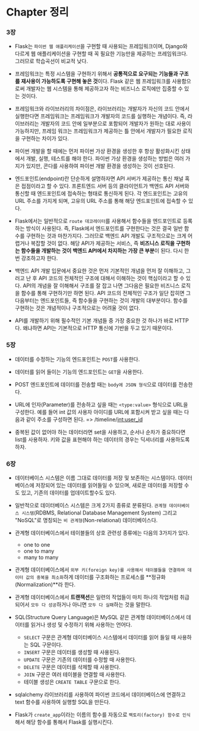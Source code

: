 # Chapter 정리

### 3장

- Flask는 `파이썬 웹 애플리케이션`을 구현할 때 사용되는 프레임워크이며, Django와 다르게 웹 애플리케이션을 구현할 때 꼭 필요한 기능만을 제공하는 프레임워크다. 그러므로 학습곡선이 비교적 낮다.

- 프레임워크는 특정 시스템을 구현하기 위해서 **공통적으로 요구되는 기능들과 구조를 재사용이 가능하도록 구현해 놓은 것**이다. Flask 같은 웹 프레임워크를 사용함으로써 개발자는 웹 시스템을 통해 제공하고자 하는 비즈니스 로직에만 집중할 수 있는 것이다.

- 프레임워크와 라이브러리의 차이점은, 라이브러리는 개발자가 자신의 코드 안에서 실행한다면 프레임워크는 프레임워크가 개발자의 코드를 실행하는 개념이다. 즉, 라이브러리는 개발자의 코드 안에 일부분으로 포함되어 개발자가 원하는 대로 사용이 가능하지만, 프레임 워크는 프레임워크가 제공하는 틀 안에서 개발자가 필요한 로직을 구현하는 차이가 있다.

- 파이썬 개발을 할 때에는 먼저 파이썬 가상 환경을 생성한 후 항상 활성화시킨 상태에서 개발, 실행, 테스트를 해야 한다. 파이썬 가상 환경을 생성하는 방법은 여러 가지가 있지만, 콘다를 사용하여 파이썬 개발 환경을 생성하는 것이 선호된다.

- 엔드포인트(endpoint)란 단순하게 설명하자면 API 서버가 제공하는 통신 채널 혹은 접점이라고 할 수 있다. 프론트엔드 서버 등의 클라이언트가 백엔드 API 서버와 통신할 때 엔드포인트에 접속하는 형태로 통신하게 된다. 각 엔드포인트는 고유의 URL 주소를 가지게 되며, 고유의 URL 주소를 통해 해당 엔드포인트에 접속할 수 있다.

- Flask에서는 일반적으로 `route 데코레이터`를 사용해서 함수들을 엔드포인트로 등록하는 방식이 사용된다. 즉, Flask에서 엔드포인트를 구현한다는 것은 결국 일반 함수를 구현하는 것과 마찬가지다. 그러므로 백엔드 API 개발도 구조적으로는 크게 어렵거나 복잡할 것이 없다. 해당 API가 제공하는 서비스, 즉 **비즈니스 로직을 구현하는 함수들을 개발하는 것이 백엔드 API에서 차지하는 가장 큰 부분**이 된다. 다시 한번 강조하고자 한다.

- 백엔드 API 개발 입문에서 중요한 것은 먼저 기본적인 개념을 먼저 잘 이해하고, 그러고 난 후 API 코드의 전체적인 구조에 대해서 이해하는 것이 핵심이라고 할 수 있다. API의 개념을 잘 이해해서 구조를 잘 잡고 나면 그다음은 필요한 비즈니스 로직을 함수를 통해 구현하기만 하면 된다. API 코드의 전체적인 구조가 일단 잡히면 그다음부터는 엔드포인트들, 즉 함수들을 구현하는 것이 개발의 대부분이다. 함수를 구현하는 것은 개념적이나 구조적으로는 어려울 것이 없다.

- API를 개발하기 위해 필수적인 기본 개념들 중 가장 중요한 것 하나가 바로 HTTP다. 왜냐하면 API는 기본적으로 HTTP 통신에 기반을 두고 있기 때문이다.


### 5장

- 데이터를 수정하는 기능의 엔드포인트는 `POST`를 사용한다.

- 데이터를 읽어 들이는 기능의 엔드포인트는 `GET`을 사용한다.

- POST 엔드포인트에 데이터를 전송할 때는 `body에 JSON 형식`으로 데이터를 전송한다.

- URL에 인자(Parameter)를 전송하고 싶을 때는 `<type:value>` 형식으로 URL을 구성한다. 예를 들어 int 값의 사용자 아이디를 URL에 포함시켜 받고 싶을 때는 다음과 같이 주소를 구성하면 된다. => /timeline/<int:user_id>

- 중복된 값이 없어야 하는 데이터라면 set을 사용하고, 순서나 순차가 중요하다면 list를 사용하자. 키와 값을 표현해야 하는 데이터의 경우는 딕셔너리를 사용하도록 하자.


### 6장

- 데이터베이스 시스템은 이름 그대로 데이터를 저장 및 보존하는 시스템이다. 데이터베이스에 저장되어 있는 데이터를 읽어들일 수 있으며, 새로운 데이터를 저장할 수도 있고, 기존의 데이터를 업데이트할수도 있다.
 
- 일반적으로 데이터베이스 시스템은 크게 2가지 종류로 분류된다. `관계형 데이터베이스 시스템`(RDBMS, Relational Database Management System) 그리고 "NoSQL"로 명칭되는 `비 관계형`(Non-relational) 데이터베이스다.

- 관계형 데이터베이스에서 테이블들의 상호 관련성 종류에는 다음의 3가지가 있다.
  - one to one
  - one to many
  - many to many

- 관계형 데이터베이스에서 `외부 키(foreign key)를 사용해서 테이블들을 연결하여 데이터 값의 중복을 최소화`하게 데이터를 구조화하는 프로세스를 **정규화(Normalization)**라 한다.

- 관계형 데이터베이스에서 **트랜잭션**은 일련의 작업들이 마치 하나의 작업처럼 취급되어서 `모두 다 성공`하거나 아니면 `모두 다 실패`하는 것을 말한다.

- SQL(Structure Query Language)은 MySQL 같은 관계형 데이터베이스에서 데이터를 읽거나 생성 및 수정하기 위해 사용하는 언어다.
  - `SELECT` 구문은 관계형 데이터베이스 시스템에서 데이터를 읽어 들일 때 사용하는 SQL 구문이다.
  - `INSERT` 구문은 데이터를 생성할 때 사용된다.
  - `UPDATE` 구문은 기존의 데이터를 수정할 때 사용한다.
  - `DELETE` 구문은 데이터를 삭제할 때 사용한다.
  - `JOIN` 구문은 여러 테이블을 연결할 때 사용한다.
  - 테이블 생성은 `CREATE TABLE` 구문으로 한다.

- sqlalchemy 라이브러리를 사용하여 파이썬 코드에서 데이터베이스에 연결하고 text 함수를 사용하여 실행할 SQL을 만든다.

- Flask가 `create_app`이라는 이름의 함수를 자동으로 `팩토리(factory) 함수로 인식`해서 해당 함수를 통해서 Flask를 실행시킨다.